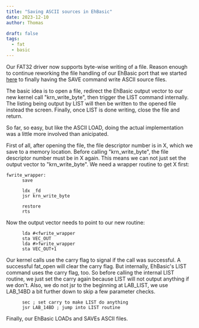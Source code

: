 ```yaml
---
title: "Saving ASCII sources in EhBasic"
date: 2023-12-10
author: Thomas

draft: false
tags:
  - fat
  - basic
---
```


Our FAT32 driver now supports byte-wise writing of a file. Reason enough to continue reworking the file handling of our EhBasic port that we started [here](/post/ascii_ehbasic/) to finally having the SAVE command write ASCII source files.

The basic idea is to open a file, redirect the EhBasic output vector to our new kernel call "krn_write_byte", then trigger the LIST command internally. The listing being output by LIST will then be written to the opened file instead the screen. Finally, once LIST is done writing, close the file and return.

So far, so easy, but like the ASCII LOAD, doing the actual implementation was a little more involved than anicipated.

First of all, after opening the file, the file descriptor number is in X, which we save to a memory location. Before calling "krn_write_byte", the file descriptor number must be in X again. This means we can not just set the output vector to "krn_write_byte". We need a wrapper routine to get X first:

```
fwrite_wrapper:
      save

      ldx _fd
      jsr krn_write_byte

      restore
      rts 
```

Now the output vector needs to point to our new routine:

```
      lda #<fwrite_wrapper
      sta VEC_OUT
      lda #>fwrite_wrapper
      sta VEC_OUT+1
```

Our kernel calls use the carry flag to signal if the call was successful. A successful fat_open will clear the carry flag. But internally, EhBasic's LIST command uses the carry flag, too. So before calling the internal LIST routine, we just set the carry again because LIST will not output anything if we don't.
Also, we do not jsr to the beginning at LAB_LIST, we use LAB_14BD a bit further down to skip a few parameter checks. 

```
      sec ; set carry to make LIST do anything
      jsr LAB_14BD ; jump into LIST routine
```

Finally, our EhBasic LOADs and SAVEs ASCII files.